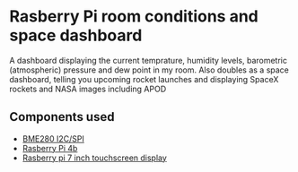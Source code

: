 # Rasberry Pi room conditions and space dashboard
A dashboard displaying the current temprature, humidity levels, barometric (atmospheric) pressure and dew point in my room. Also doubles as a space dashboard, telling you upcoming rocket launches and displaying SpaceX rockets and NASA images including APOD 
## Components used
- [BME280 I2C/SPI](https://learn.adafruit.com/adafruit-bme280-humidity-barometric-pressure-temperature-sensor-breakout/downloads)
- [Rasberry Pi 4b](https://www.raspberrypi.com/products/raspberry-pi-4-model-b/)
- [Rasberry pi 7 inch touchscreen display](https://www.raspberrypi.com/products/raspberry-pi-touch-display/)
